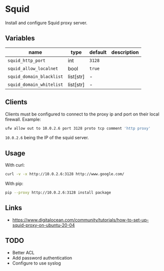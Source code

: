 # Squid

Install and configure Squid proxy server.

## Variables

| name                     | type      | default | description |
| ---                      | ---       | ---     | ---         |
| `squid_http_port`        | int       | `3128`  |             |
| `squid_allow_localnet`   | bool      | `true`  |             |
| `squid_domain_blacklist` | list[str] | -       |             |
| `squid_domain_whitelist` | list[str] | -       |             |

## Clients

Clients must be configured to connect to the proxy ip and port on their local
firewall. Example:

```bash
ufw allow out to 10.0.2.6 port 3128 proto tcp comment 'http proxy'
```

`10.0.2.6` being the IP of the squid server.

## Usage

With curl:

```bash
curl -v -x http://10.0.2.6:3128 http://www.google.com/
```

With pip:

```bash
pip --proxy http://10.0.2.6:3128 install package
```

## Links

- https://www.digitalocean.com/community/tutorials/how-to-set-up-squid-proxy-on-ubuntu-20-04

## TODO

- Better ACL
- Add password authentication
- Configure to use syslog

